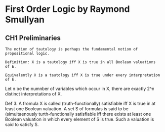 # First Order Logic by Raymond Smullyan

## CH1 Preliminaries

```
The notion of tautology is perhaps the fundamental notion of propositional logic.

Definition: X is a tautology iff X is true in all Boolean valuations of E.

Equivalently X is a tautology iff X is true under every interpretation of E.
```

Let n be the numnber of variables which occur in X, there are exactly 2^n distinct interpretations of X.

Def 3. A fromula X is called (truth-functionally) satisfiable iff X is true in at least one Boolean valuation. A set S of formulas is said to be (simultaenously turth-functionally satisfiable iff there exists at least one Boolean valuation in which every element of S is true. Such a valuation is said to satisfy S.
